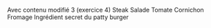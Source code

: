 Avec contenu modifié 3 (exercice 4)
Steak
Salade
Tomate
Cornichon
Fromage
Ingrédient secret du patty burger
